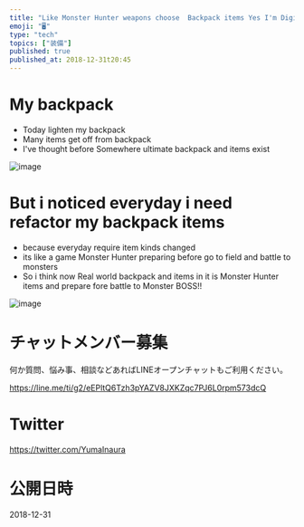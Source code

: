 ```yaml
---
title: "Like Monster Hunter weapons choose  Backpack items Yes I'm Digital Sur"
emoji: "🖥"
type: "tech"
topics: ["装備"]
published: true
published_at: 2018-12-31t20:45
---
```


# My backpack

- Today lighten my backpack 
- Many items get off from backpack
- I've thought before Somewhere ultimate backpack and items exist

![image](https://user-images.githubusercontent.com/13635059/50559670-a04b5080-0d3c-11e9-96fe-b514baf327a8.png)

# But i noticed everyday i need refactor my backpack items

- because everyday require item kinds changed
- its like a game Monster Hunter preparing before go to field and battle to monsters
- So i think now Real world backpack and items in it is Monster Hunter items and prepare fore battle to Monster BOSS!! 


![image](https://user-images.githubusercontent.com/13635059/50559697-f15b4480-0d3c-11e9-84d3-c844eb455852.png)








<!-- Update From Qiita API -->

# チャットメンバー募集


何か質問、悩み事、相談などあればLINEオープンチャットもご利用ください。

https://line.me/ti/g2/eEPltQ6Tzh3pYAZV8JXKZqc7PJ6L0rpm573dcQ





# Twitter


https://twitter.com/YumaInaura


<!-- Update From Qiita API -->



# 公開日時

2018-12-31
